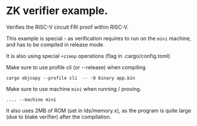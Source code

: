 # ZK verifier example.

Verifies the RISC-V circuit FRI proof within RISC-V.


This example is special - as verification requires to run on the `mini` machine, and has to be compiled in release mode.


It is also using special `+zimop` operations (flag in .cargo/config.toml)

Make sure to use profile cli (or --release) when compiling

```
cargo objcopy --profile cli  -- -O binary app.bin
```


Make sure to use machine `mini` when running / proving.
```
.... --machine mini 
```


It also uses 2MB of ROM (set in lds/memory.x), as the program is quite large (due to blake verifier) after the compilation.